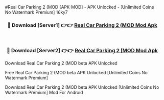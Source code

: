 #Real Car Parking 2 (MOD [APK-MOD] - APK Unlocked - [Unlimited Coins No Watermark Premium] 16ky7



<div align="center">

<h3>🔴 Download [Server1] 👉👉 <a href="https://momento.my/?title=Real_Car_Parking_2_(MOD">Real Car Parking 2 (MOD Mod Apk</a></h3><br>

<h3>🔴 Download [Server2] 👉👉 <a href="https://momento.my/?title=Real_Car_Parking_2_(MOD">Real Car Parking 2 (MOD Mod Apk</a></h3>
</div>



Download Real Car Parking 2 (MOD beta APK Unlocked

Free Real Car Parking 2 (MOD beta APK Unlocked [Unlimited Coins No Watermark Premium]

Download Real Car Parking 2 (MOD beta APK Unlocked [Unlimited Coins No Watermark Premium] Mod For Android
